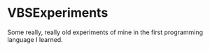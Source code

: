 VBSExperiments
==============

Some really, really old experiments of mine in the first programming language I learned.

